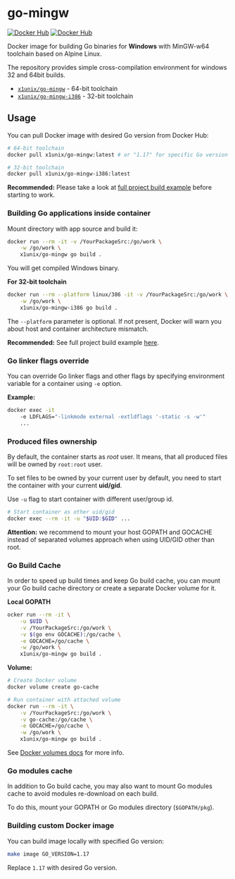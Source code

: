 # go-mingw

[![Docker Hub](https://img.shields.io/docker/pulls/x1unix/go-mingw.svg)](https://hub.docker.com/r/x1unix/go-mingw)
[![Docker Hub](https://img.shields.io/docker/v/x1unix/go-mingw.svg?sort=semver)](https://hub.docker.com/r/x1unix/go-mingw)

Docker image for building Go binaries for **Windows** with MinGW-w64 toolchain based on Alpine Linux.

The repository provides simple cross-compilation environment for windows 32 and 64bit builds.

* [`x1unix/go-mingw`](https://hub.docker.com/r/x1unix/go-mingw) - 64-bit toolchain
* [`x1unix/go-mingw-i386`](https://hub.docker.com/r/x1unix/go-mingw-i386) - 32-bit toolchain

## Usage

You can pull Docker image with desired Go version from Docker Hub:

```bash
# 64-bit toolchain
docker pull x1unix/go-mingw:latest # or "1.17" for specific Go version

# 32-bit toolchain
docker pull x1unix/go-mingw-i386:latest
```

**Recommended:** Please take a look at [full project build example](example/sqlite-app) before starting to work.

### Building Go applications inside container

Mount directory with app source and build it:

```bash
docker run --rm -it -v /YourPackageSrc:/go/work \
    -w /go/work \
    x1unix/go-mingw go build .
```

You will get compiled Windows binary.

**For 32-bit toolchain**

```bash
docker run --rm --platform linux/386 -it -v /YourPackageSrc:/go/work \
    -w /go/work \
    x1unix/go-mingw-i386 go build .
```

The `--platform` parameter is optional. If not present, Docker will warn you 
about host and container architecture mismatch.

**Recommended:** See full project build example [here](example/sqlite-app).

### Go linker flags override

You can override Go linker flags and other flags by specifying environment variable for a container using `-e` option.

**Example:**

```bash
docker exec -it
    -e LDFLAGS="-linkmode external -extldflags '-static -s -w'"
    ...
```

### Produced files ownership

By default, the container starts as *root* user. It means, that all produced files
will be owned by `root:root` user.

To set files to be owned by your current user by default, you need to start
the container with your current **uid/gid**.

Use `-u` flag to start container with different user/group id.

```bash
# Start container as other uid/gid
docker exec --rm -it -u "$UID:$GID" ...
```

**Attention:** we recommend to mount your host GOPATH and GOCACHE instead of
separated volumes approach when using UID/GID other than root.

### Go Build Cache

In order to speed up build times and keep Go build cache, you can mount your Go build cache directory or create a separate Docker volume for it.

**Local GOPATH**

```bash
ocker run --rm -it \
    -u $UID \
    -v /YourPackageSrc:/go/work \
    -v $(go env GOCACHE):/go/cache \
    -e GOCACHE=/go/cache \
    -w /go/work \
    x1unix/go-mingw go build .
```

**Volume:**

```bash
# Create Docker volume
docker volume create go-cache

# Run container with attached volume
docker run --rm -it \
    -v /YourPackageSrc:/go/work \
    -v go-cache:/go/cache \
    -e GOCACHE=/go/cache \
    -w /go/work \
    x1unix/go-mingw go build .
```

See [Docker volumes docs](https://docs.docker.com/storage/volumes/) for more info.

### Go modules cache

In addition to Go build cache, you may also want to mount Go modules cache 
to avoid modules re-download on each build.

To do this, mount your GOPATH or Go modules directory (`$GOPATH/pkg`).

### Building custom Docker image

You can build image locally with specified Go version:

```bash
make image GO_VERSION=1.17
```

Replace `1.17` with desired Go version.

